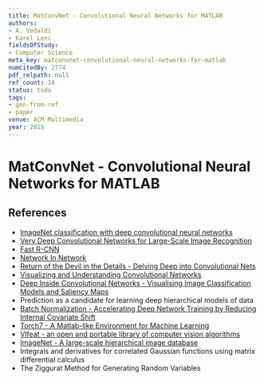 ```yaml
---
title: MatConvNet - Convolutional Neural Networks for MATLAB
authors:
- A. Vedaldi
- Karel Lenc
fieldsOfStudy:
- Computer Science
meta_key: matconvnet-convolutional-neural-networks-for-matlab
numCitedBy: 2774
pdf_relpath: null
ref_count: 18
status: todo
tags:
- gen-from-ref
- paper
venue: ACM Multimedia
year: 2015
---
```


# MatConvNet - Convolutional Neural Networks for MATLAB

## References

- [ImageNet classification with deep convolutional neural networks](./imagenet-classification-with-deep-convolutional-neural-networks.md)
- [Very Deep Convolutional Networks for Large-Scale Image Recognition](./very-deep-convolutional-networks-for-large-scale-image-recognition.md)
- [Fast R-CNN](./fast-r-cnn.md)
- [Network In Network](./network-in-network.md)
- [Return of the Devil in the Details - Delving Deep into Convolutional Nets](./return-of-the-devil-in-the-details-delving-deep-into-convolutional-nets.md)
- [Visualizing and Understanding Convolutional Networks](./visualizing-and-understanding-convolutional-networks.md)
- [Deep Inside Convolutional Networks - Visualising Image Classification Models and Saliency Maps](./deep-inside-convolutional-networks-visualising-image-classification-models-and-saliency-maps.md)
- Prediction as a candidate for learning deep hierarchical models of data
- [Batch Normalization - Accelerating Deep Network Training by Reducing Internal Covariate Shift](./batch-normalization-accelerating-deep-network-training-by-reducing-internal-covariate-shift.md)
- [Torch7 - A Matlab-like Environment for Machine Learning](./torch7-a-matlab-like-environment-for-machine-learning.md)
- [Vlfeat - an open and portable library of computer vision algorithms](./vlfeat-an-open-and-portable-library-of-computer-vision-algorithms.md)
- [ImageNet - A large-scale hierarchical image database](./imagenet-a-large-scale-hierarchical-image-database.md)
- Integrals and derivatives for correlated Gaussian functions using matrix differential calculus
- The Ziggurat Method for Generating Random Variables
